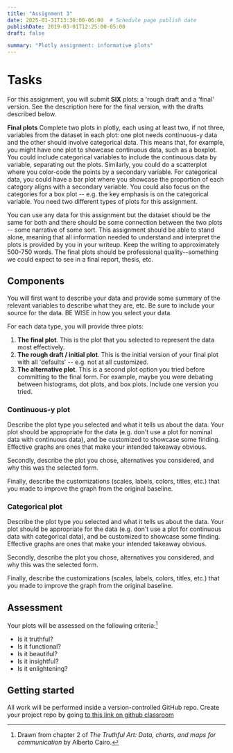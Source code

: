 ```yaml
---
title: "Assignment 3"
date: 2025-01-31T13:30:00-06:00  # Schedule page publish date
publishDate: 2019-03-01T12:25:00-05:00
draft: false

summary: "Plotly assignment: informative plots"
---
```


# Tasks

For this assignment, you will submit **SIX** plots: a 'rough draft and a 'final' version. See the description here for the final version, with the drafts described below.

**Final plots** Complete two plots in plotly, each using at least two, if not three, variables from the dataset in each plot: one plot needs continuous-y data and the other should involve categorical data. This means that, for example, you might have one plot to showcase continuous data, such as a boxplot. You could include categorical variables to include the continuous data by variable, separating out the plots. Similarly, you could do a scatterplot where you color-code the points by a secondary variable. For categorical data, you could have a bar plot where you showcase the proportion of each category aligns with a secondary variable. You could also focus on the categories for a box plot -- e.g. the key emphasis is on the categorical variable. You need two different types of plots for this assignment.

You can use any data for this assignment but the dataset should be the same for both and there should be some connection between the two plots -- some narrative of some sort. This assignment should be able to stand alone, meaning that all information needed to understand and interpret the plots is provided by you in your writeup. Keep the writing to approximately 500-750 words. The final plots should be professional quality--something we could expect to see in a final report, thesis, etc.

## Components

You will first want to describe your data and provide some summary of the relevant variables to describe what they are, etc. Be sure to include your source for the data. BE WISE in how you select your data.

For each data type, you will provide three plots:
1. **The final plot**. This is the plot that you selected to represent the data most effectively.
2. **The rough draft / initial plot**. This is the initial version of your final plot with all 'defaults' -- e.g. not at all customized.
3. **The alternative plot**. This is a second plot option you tried before committing to the final form. For example, maybe you were debating between histograms, dot plots, and box plots. Include one version you tried.

### Continuous-y plot

Describe the plot type you selected and what it tells us about the data. Your plot should be appropriate for the data (e.g. don't use a plot for nominal data with continuous data), and be customized to showcase some finding. Effective graphs are ones that make your intended takeaway obvious.

Secondly, describe the plot you chose, alternatives you considered, and why this was the selected form.

Finally, describe the customizations (scales, labels, colors, titles, etc.) that you made to improve the graph from the original baseline.

### Categorical plot

Describe the plot type you selected and what it tells us about the data. Your plot should be appropriate for the data (e.g. don't use a plot for continuous data with categorical data), and be customized to showcase some finding. Effective graphs are ones that make your intended takeaway obvious.

Secondly, describe the plot you chose, alternatives you considered, and why this was the selected form.

Finally, describe the customizations (scales, labels, colors, titles, etc.) that you made to improve the graph from the original baseline.

## Assessment

Your plots will be assessed on the following criteria:[^1]

-   Is it truthful?
-   Is it functional?
-   Is it beautiful?
-   Is it insightful?
-   Is it enlightening?

## Getting started

All work will be performed inside a version-controlled GitHub repo. Create your project repo by going [to this link on github classroom](https://classroom.github.com/a/NWf40EhJ)

[^1]: Drawn from chapter 2 of *The Truthful Art: Data, charts, and maps for communication* by Alberto Cairo.

